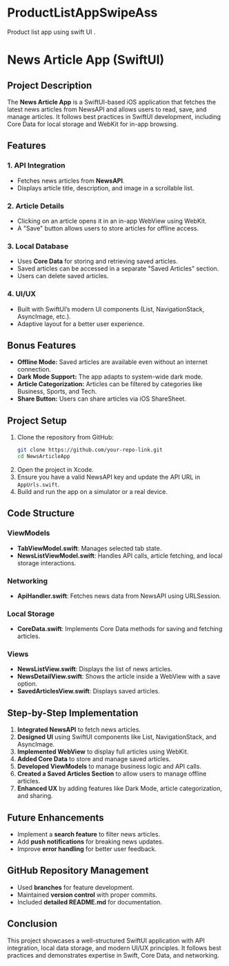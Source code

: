 # ProductListAppSwipeAss
Product list app using swift UI .

# News Article App (SwiftUI)

## Project Description
The **News Article App** is a SwiftUI-based iOS application that fetches the latest news articles from NewsAPI and allows users to read, save, and manage articles. It follows best practices in SwiftUI development, including Core Data for local storage and WebKit for in-app browsing.

## Features
### 1. API Integration
- Fetches news articles from **NewsAPI**.
- Displays article title, description, and image in a scrollable list.

### 2. Article Details
- Clicking on an article opens it in an in-app WebView using WebKit.
- A "Save" button allows users to store articles for offline access.

### 3. Local Database
- Uses **Core Data** for storing and retrieving saved articles.
- Saved articles can be accessed in a separate "Saved Articles" section.
- Users can delete saved articles.

### 4. UI/UX
- Built with SwiftUI’s modern UI components (List, NavigationStack, AsyncImage, etc.).
- Adaptive layout for a better user experience.

## Bonus Features
- **Offline Mode:** Saved articles are available even without an internet connection.
- **Dark Mode Support:** The app adapts to system-wide dark mode.
- **Article Categorization:** Articles can be filtered by categories like Business, Sports, and Tech.
- **Share Button:** Users can share articles via iOS ShareSheet.


## Project Setup
1. Clone the repository from GitHub:
   ```bash
   git clone https://github.com/your-repo-link.git
   cd NewsArticleApp
   ```
2. Open the project in Xcode.
3. Ensure you have a valid NewsAPI key and update the API URL in `AppUrls.swift`.
4. Build and run the app on a simulator or a real device.

## Code Structure
### **ViewModels**
- **TabViewModel.swift**: Manages selected tab state.
- **NewsListViewModel.swift**: Handles API calls, article fetching, and local storage interactions.

### **Networking**
- **ApiHandler.swift**: Fetches news data from NewsAPI using URLSession.

### **Local Storage**
- **CoreData.swift**: Implements Core Data methods for saving and fetching articles.

### **Views**
- **NewsListView.swift**: Displays the list of news articles.
- **NewsDetailView.swift**: Shows the article inside a WebView with a save option.
- **SavedArticlesView.swift**: Displays saved articles.

## Step-by-Step Implementation
1. **Integrated NewsAPI** to fetch news articles.
2. **Designed UI** using SwiftUI components like List, NavigationStack, and AsyncImage.
3. **Implemented WebView** to display full articles using WebKit.
4. **Added Core Data** to store and manage saved articles.
5. **Developed ViewModels** to manage business logic and API calls.
6. **Created a Saved Articles Section** to allow users to manage offline articles.
7. **Enhanced UX** by adding features like Dark Mode, article categorization, and sharing.

## Future Enhancements
- Implement a **search feature** to filter news articles.
- Add **push notifications** for breaking news updates.
- Improve **error handling** for better user feedback.

## GitHub Repository Management
- Used **branches** for feature development.
- Maintained **version control** with proper commits.
- Included **detailed README.md** for documentation.

## Conclusion
This project showcases a well-structured SwiftUI application with API integration, local data storage, and modern UI/UX principles. It follows best practices and demonstrates expertise in Swift, Core Data, and networking.

